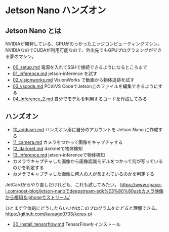 # Jetson Nano ハンズオン

## Jetson Nano とは
NVIDIAが開発している、GPUがのっかったエッジコンピューティングマシン。
NVIDIAなのでCUDAが利用可能なので、外出先でもGPUプログラミングができる夢のマシン。

- [00_setup.md](00_setup.md) 電源を入れてSSHで接続できるようになるところまで
- [01_inference.md](01_inference.md) jetson-inference を試す
- [02_visionworks.md](02_visionworks.md) VisionWorks で動画から物体追跡を試す
- [03_vscode.md](03_vscode.md) PCのVS CodeでJetson上のファイルを編集できるようにする
- [04_inference_2.md](04_inference_2.md) 自分でモデルを利用するコードを作成してみる

## ハンズオン
- [10_adduser.md](10_adduser.md) ハンズオン用に自分のアカウントを Jetson Nano に作成する
- [11_camera.md](11_camera.md) カメラをつかって画像をキャプチャする
- [12_darknet.md](12_darknet.md) darknetで物体検知
- [13_inference.md](13_inference.md) jetson-inferenceで物体検知
- カメラでキャプチャした画像から画像認識モデルをつかって何が写っているのかを判定する
- カメラでキャプチャした画像に何人の人が含まれているのかを判定する

JetCardからやり直しだけれども、これも試してみたい。
https://www.space-i.com/post-blog/jetson-nanoでdeepstream-sdk%E3%80%80usbカメラ映像から検知＆iphoneでストリーム/

ひとまず全体的にどうしたらいいかはこのプログラムをたどると理解できる。
https://github.com/karaage0703/keras-pi

- [20_install_tensorflow.md](20_install_tensorflow.md) TensorFlowをインストール
